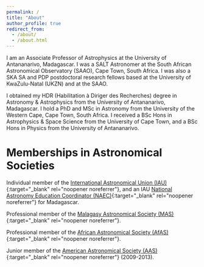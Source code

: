 ```yaml
---
permalink: /
title: "About"
author_profile: true
redirect_from: 
  - /about/
  - /about.html
---
```


 I am an Associate Professor of Astrophysics at the University of Antananarivo, Madagascar. I was a SALT Astronomer at the South African Astronomical Observatory (SAAO), Cape Town, South Africa. I was also a SKA SA and PDP postdoctoral research fellows based at the University of KwaZulu-Natal (UKZN) and at the SAAO.

I obtained my HDR (Habilitation à Diriger des Recherches) degree in Astronomy & Astrophysics from the University of Antananarivo, Madagascar. I hold a PhD and MSc in Astronomy from the University of the Western Cape, Cape Town, South Africa. I received a BSc Hons in Astrophysics & Space Science from the University of Cape Town, and a BSc Hons in Physics from the University of Antananarivo.

Memberships in Astronomical Societies
======
Individual member of the [International Astronomical Union (IAU)](https://www.iau.org/administration/membership/individual/18553/){:target="_blank" rel="noopener noreferrer"}, and an IAU [National Astronomy Education Coordinator (NAEC)](https://astro4edu.org/naec-network/MG/){:target="_blank" rel="noopener noreferrer"} for Madagascar.

Professional member of the [Malagasy Astronomical Society (MAS)](https://malagasyastro.wixsite.com/mass/professional-members){:target="_blank" rel="noopener noreferrer"}.

Professional member of the [African Astronomical Society (AfAS)](https://www.africanastronomicalsociety.org/){:target="_blank" rel="noopener noreferrer"}.

Junior member of the [American Astronomical Society (AAS)](https://aas.org/){:target="_blank" rel="noopener noreferrer"} (2009-2013).
